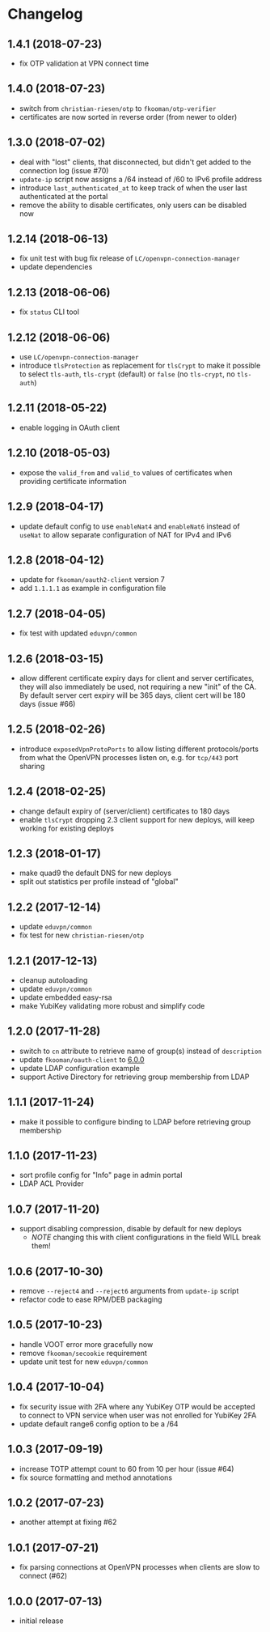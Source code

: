 # Changelog

## 1.4.1 (2018-07-23)
- fix OTP validation at VPN connect time

## 1.4.0 (2018-07-23)
- switch from `christian-riesen/otp` to `fkooman/otp-verifier`
- certificates are now sorted in reverse order (from newer to older)

## 1.3.0 (2018-07-02)
- deal with "lost" clients, that disconnected, but didn't get added to the 
  connection log (issue #70)
- `update-ip` script now assigns a /64 instead of /60 to IPv6 profile address
- introduce `last_authenticated_at` to keep track of when the user last 
  authenticated at the portal
- remove the ability to disable certificates, only users can be disabled now

## 1.2.14 (2018-06-13)
- fix unit test with bug fix release of `LC/openvpn-connection-manager`
- update dependencies

## 1.2.13 (2018-06-06)
- fix `status` CLI tool

## 1.2.12 (2018-06-06)
- use `LC/openvpn-connection-manager`
- introduce `tlsProtection` as replacement for `tlsCrypt` to make it possible
  to select `tls-auth`, `tls-crypt` (default) or `false` (no `tls-crypt`, no 
  `tls-auth`)

## 1.2.11 (2018-05-22)
- enable logging in OAuth client

## 1.2.10 (2018-05-03)
- expose the `valid_from` and `valid_to` values of certificates when providing
  certificate information

## 1.2.9 (2018-04-17)
- update default config to use `enableNat4` and `enableNat6` instead of 
  `useNat` to allow separate configuration of NAT for IPv4 and IPv6

## 1.2.8 (2018-04-12)
- update for `fkooman/oauth2-client` version 7
- add `1.1.1.1` as example in configuration file

## 1.2.7 (2018-04-05)
- fix test with updated `eduvpn/common`

## 1.2.6 (2018-03-15)
- allow different certificate expiry days for client and server certificates, 
  they will also immediately be used, not requiring a new "init" of the CA. 
  By default server cert expiry will be 365 days, client cert will be 180 days
  (issue #66)

## 1.2.5 (2018-02-26)
- introduce `exposedVpnProtoPorts` to allow listing different protocols/ports
  from what the OpenVPN processes listen on, e.g. for `tcp/443` port sharing

## 1.2.4 (2018-02-25)
- change default expiry of (server/client) certificates to 180 days
- enable `tlsCrypt` dropping 2.3 client support for new deploys, will keep 
  working for existing deploys

## 1.2.3 (2018-01-17)
- make quad9 the default DNS for new deploys
- split out statistics per profile instead of "global"

## 1.2.2 (2017-12-14)
- update `eduvpn/common`
- fix test for new `christian-riesen/otp`

## 1.2.1 (2017-12-13)
- cleanup autoloading
- update `eduvpn/common`
- update embedded easy-rsa
- make YubiKey validating more robust and simplify code

## 1.2.0 (2017-11-28)
- switch to `cn` attribute to retrieve name of group(s) instead of 
  `description`
- update `fkooman/oauth-client` to 
  [6.0.0](https://github.com/fkooman/php-oauth2-client/blob/master/CHANGES.md#600-2017-11-27)
- update LDAP configuration example
- support Active Directory for retrieving group membership from LDAP

## 1.1.1 (2017-11-24)
- make it possible to configure binding to LDAP before retrieving group
  membership

## 1.1.0 (2017-11-23)
- sort profile config for "Info" page in admin portal
- LDAP ACL Provider

## 1.0.7 (2017-11-20)
- support disabling compression, disable by default for new deploys
  - *NOTE* changing this with client configurations in the field WILL break 
    them!

## 1.0.6 (2017-10-30)
- remove `--reject4` and `--reject6` arguments from `update-ip` script
- refactor code to ease RPM/DEB packaging

## 1.0.5 (2017-10-23)
- handle VOOT error more gracefully now
- remove `fkooman/secookie` requirement
- update unit test for new `eduvpn/common`

## 1.0.4 (2017-10-04)
- fix security issue with 2FA where any YubiKey OTP would be accepted to 
  connect to VPN service when user was not enrolled for YubiKey 2FA
- update default range6 config option to be a /64

## 1.0.3 (2017-09-19)
- increase TOTP attempt count to 60 from 10 per hour (issue #64)
- fix source formatting and method annotations

## 1.0.2 (2017-07-23)
- another attempt at fixing #62

## 1.0.1 (2017-07-21)
- fix parsing connections at OpenVPN processes when clients are slow to connect
  (#62)

## 1.0.0 (2017-07-13)
- initial release
